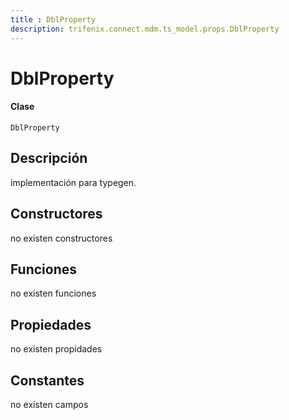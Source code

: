 ```yaml
---
title : DblProperty
description: trifenix.connect.mdm.ts_model.props.DblProperty
---
```


# DblProperty

<CodeBlock slots = 'heading, code' repeat = '1' languages = 'C#' />

#### Clase
```
DblProperty
```

## Descripción
implementación para typegen.
## Constructores

no existen constructores


## Funciones

no existen funciones

## Propiedades

no existen propidades

## Constantes
no existen campos

